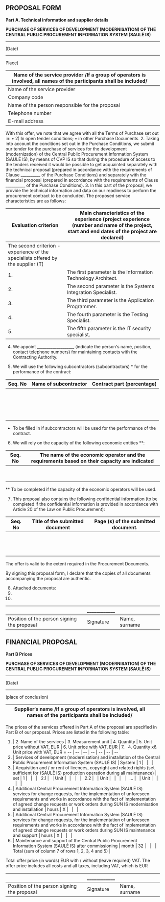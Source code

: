 ## PROPOSAL FORM

**Part A. Technical information and supplier details**

**PURCHASE OF SERVICES OF DEVELOPMENT (MODERNISATION) OF THE CENTRAL PUBLIC PROCUREMENT INFORMATION SYSTEM (SAULĖ IS)** 

________________
(Date)
____________________________
Place)


Name of the   service provider   /If a group of   operators is involved, all names of the participants shall be included/ |  
-- | --
Name of the   service provider |  
Company code |  
Name of the   person responsible for the proposal |  
Telephone   number |  
E-mail address |  



With this offer, we note that we agree with all the Terms of Purchase set out in:
•	2) In open tender conditions;
•	in other Purchase Documents.
2. Taking into account the conditions set out in the Purchase Conditions, we submit our tender for the purchase of services for the development (modernization) of the Central Public Procurement Information System (SAULĖ IS), by means of CVP IS so that during the procedure of access to the tenders received it would be possible to get acquainted separately with the technical proposal (prepared in accordance with the requirements of Clause __________ of the Purchase Conditions) and separately with the financial proposal (prepared in accordance with the requirements of Clause __________ of the Purchase Conditions). 
3. In this part of the proposal, we provide the technical information and data on our readiness to perform the procurement contract to be concluded. The proposed service characteristics are as follows:


Evaluation criterion | Main characteristics of the experience (project experience (number   and name of the project, start and end dates of the project are declared)
-- | --
The second criterion - experience of the specialists   offered by the supplier (T) |  
1. | The first parameter is the Information Technology Architect. |  
2. | The second parameter is the Systems Integration Specialist. |  
3. | The third parameter is the Application Programmer. |  
4. | The fourth parameter is the Testing Specialist. |  
5. | The fifth parameter is the IT security specialist. |  


4. We appoint ___________________ (indicate the person's name, position, contact telephone numbers) for maintaining contacts with the Contracting Authority. 

5. We will use the following subcontractors (subcontractors) * for the performance of the contract:

Seq.   No | Name   of subcontractor | Contract   part (percentage)
-- | -- | --
  |  
  |  
  |  
  |  

* To be filled in if subcontractors will be used for the performance of the contract.

6. We will rely on the capacity of the following economic entities **:

Seq.   No | The   name of the economic operator and the requirements based on their capacity   are indicated
-- | --
  |  
  |  

** To be completed if the capacity of the economic operators will be used.

7. This proposal also contains the following confidential information (to be completed if the confidential information is provided in accordance with Article 20 of the  Law on Public Procurement):

Seq.   No | Title   of the submitted document | Page   (s) of the submitted document.
-- | -- | --
  |   |  
  |   |  
  |   |  

The offer is valid to the extent required in the Procurement Documents.

By signing this proposal form, I declare that the copies of all documents accompanying the proposal are authentic.

8. Attached documents:
1.
2.


  | ____________ |   |  
-- | -- | -- | --
Position of the person signing the proposal | Signature | Name,   surname |  


## FINANCIAL PROPOSAL

**Part B Prices**

**PURCHASE OF SERVICES OF DEVELOPMENT (MODERNISATION) OF THE CENTRAL PUBLIC PROCUREMENT INFORMATION SYSTEM (SAULĖ IS)**

_____________ 
(Date)
_____________
(place of conclusion)


Supplier‘s   name /if a group of operators is involved, all names of the participants   shall be included/ |  
-- | --


The prices of the services offered in Part A of the proposal are specified in Part B of our proposal. Prices are listed in the following table:

1. | 2.   Name of the services | 3.   Measurement unit | 4.   Quantity | 5.   Unit price without VAT, EUR | 6.   Unit price with VAT, EUR | 7.       4. Quantity x6. Unit price with VAT, EUR =
-- | -- | -- | -- | -- | -- | --
1. | Services   of development (modernisation) and installation of the Central Public Procurement   Information System (SAULĖ IS) | System | 1 |   |   |  
2. | Acquisition and / or rent of licences,   copyright and related rights (set sufficient for (SAULĖ IS) production   operation during all maintenance) | set | 1 |   |   |  
2.1 |   | Unit |   |   |   |  
2.2 |   | Unit |   |   |   |  
... |   | Unit |   |   |   |  
3. | Additional   Central Procurement Information System (SAULĖ IS) services for change   requests, for the implementation of unforeseen requirements and works in   accordance with the fact of implementation of agreed change requests or work   orders during SUN IS modernisation and installation | hours | X |   |   |  
4. | Additional   Central Procurement Information System (SAULĖ IS) services for change   requests, for the implementation of unforeseen requirements and works in   accordance with the fact of implementation of agreed change requests or work   orders during SUN IS maintenance and support | hours | X |   |   |  
5. | Maintenance   and support of the Central Public Procurement Information System (SAULĖ   IS)    after commissioning | month | 32 |   |   |  
Total (sum of column 7 of rows 1, 2, 3, 4   and 5) |  

Total offer price (in words) EUR with / without (leave required) VAT.
The offer price includes all costs and all taxes, including VAT, which is
                          EUR


  | ____________ |   |  
-- | -- | -- | --
Position of the person signing the   proposal | Signature | Name,   surname |  


